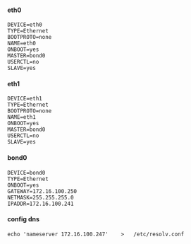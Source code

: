 #### eth0
```
DEVICE=eth0
TYPE=Ethernet
BOOTPROTO=none
NAME=eth0
ONBOOT=yes
MASTER=bond0
USERCTL=no
SLAVE=yes
```

#### eth1

```
DEVICE=eth1
TYPE=Ethernet
BOOTPROTO=none
NAME=eth1
ONBOOT=yes
MASTER=bond0
USERCTL=no
SLAVE=yes
```

#### bond0

```
DEVICE=bond0
TYPE=Ethernet
ONBOOT=yes
GATEWAY=172.16.100.250
NETMASK=255.255.255.0
IPADDR=172.16.100.241
```

#### config dns

```
echo 'nameserver 172.16.100.247'    >   /etc/resolv.conf
```

